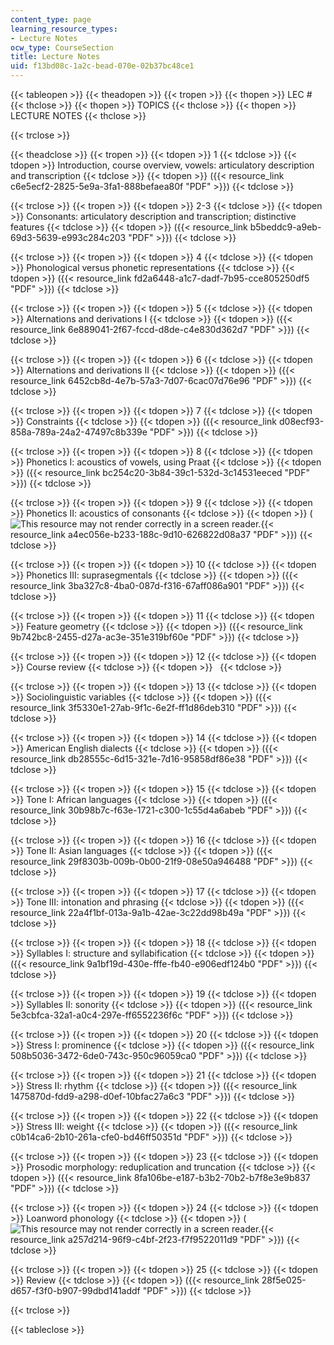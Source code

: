 ```yaml
---
content_type: page
learning_resource_types:
- Lecture Notes
ocw_type: CourseSection
title: Lecture Notes
uid: f13bd08c-1a2c-bead-070e-02b37bc48ce1
---
```


{{< tableopen >}}
{{< theadopen >}}
{{< tropen >}}
{{< thopen >}}
LEC #
{{< thclose >}}
{{< thopen >}}
TOPICS
{{< thclose >}}
{{< thopen >}}
LECTURE NOTES
{{< thclose >}}

{{< trclose >}}

{{< theadclose >}}
{{< tropen >}}
{{< tdopen >}}
1
{{< tdclose >}}
{{< tdopen >}}
Introduction, course overview, vowels: articulatory description and transcription
{{< tdclose >}}
{{< tdopen >}}
({{< resource_link c6e5ecf2-2825-5e9a-3fa1-888befaea80f "PDF" >}})
{{< tdclose >}}

{{< trclose >}}
{{< tropen >}}
{{< tdopen >}}
2-3
{{< tdclose >}}
{{< tdopen >}}
Consonants: articulatory description and transcription; distinctive features
{{< tdclose >}}
{{< tdopen >}}
({{< resource_link b5beddc9-a9eb-69d3-5639-e993c284c203 "PDF" >}})
{{< tdclose >}}

{{< trclose >}}
{{< tropen >}}
{{< tdopen >}}
4
{{< tdclose >}}
{{< tdopen >}}
Phonological versus phonetic representations
{{< tdclose >}}
{{< tdopen >}}
({{< resource_link fd2a6448-a1c7-dadf-7b95-cce805250df5 "PDF" >}})
{{< tdclose >}}

{{< trclose >}}
{{< tropen >}}
{{< tdopen >}}
5
{{< tdclose >}}
{{< tdopen >}}
Alternations and derivations I
{{< tdclose >}}
{{< tdopen >}}
({{< resource_link 6e889041-2f67-fccd-d8de-c4e830d362d7 "PDF" >}})
{{< tdclose >}}

{{< trclose >}}
{{< tropen >}}
{{< tdopen >}}
6
{{< tdclose >}}
{{< tdopen >}}
Alternations and derivations II
{{< tdclose >}}
{{< tdopen >}}
({{< resource_link 6452cb8d-4e7b-57a3-7d07-6cac07d76e96 "PDF" >}})
{{< tdclose >}}

{{< trclose >}}
{{< tropen >}}
{{< tdopen >}}
7
{{< tdclose >}}
{{< tdopen >}}
Constraints
{{< tdclose >}}
{{< tdopen >}}
({{< resource_link d08ecf93-858a-789a-24a2-47497c8b339e "PDF" >}})
{{< tdclose >}}

{{< trclose >}}
{{< tropen >}}
{{< tdopen >}}
8
{{< tdclose >}}
{{< tdopen >}}
Phonetics I: acoustics of vowels, using Praat
{{< tdclose >}}
{{< tdopen >}}
({{< resource_link bc254c20-3b84-39c1-532d-3c14531eeced "PDF" >}})
{{< tdclose >}}

{{< trclose >}}
{{< tropen >}}
{{< tdopen >}}
9
{{< tdclose >}}
{{< tdopen >}}
Phonetics II: acoustics of consonants
{{< tdclose >}}
{{< tdopen >}}
(![This resource may not render correctly in a screen reader.](/images/inacessible.gif){{< resource_link a4ec056e-b233-188c-9d10-626822d08a37 "PDF" >}})
{{< tdclose >}}

{{< trclose >}}
{{< tropen >}}
{{< tdopen >}}
10
{{< tdclose >}}
{{< tdopen >}}
Phonetics III: suprasegmentals
{{< tdclose >}}
{{< tdopen >}}
({{< resource_link 3ba327c8-4ba0-087d-f316-67aff086a901 "PDF" >}})
{{< tdclose >}}

{{< trclose >}}
{{< tropen >}}
{{< tdopen >}}
11
{{< tdclose >}}
{{< tdopen >}}
Feature geometry
{{< tdclose >}}
{{< tdopen >}}
({{< resource_link 9b742bc8-2455-d27a-ac3e-351e319bf60e "PDF" >}})
{{< tdclose >}}

{{< trclose >}}
{{< tropen >}}
{{< tdopen >}}
12
{{< tdclose >}}
{{< tdopen >}}
Course review
{{< tdclose >}}
{{< tdopen >}}
 
{{< tdclose >}}

{{< trclose >}}
{{< tropen >}}
{{< tdopen >}}
13
{{< tdclose >}}
{{< tdopen >}}
Sociolinguistic variables
{{< tdclose >}}
{{< tdopen >}}
({{< resource_link 3f5330e1-27ab-9f1c-6e2f-ff1d86deb310 "PDF" >}})
{{< tdclose >}}

{{< trclose >}}
{{< tropen >}}
{{< tdopen >}}
14
{{< tdclose >}}
{{< tdopen >}}
American English dialects
{{< tdclose >}}
{{< tdopen >}}
({{< resource_link db28555c-6d15-321e-7d16-95858df86e38 "PDF" >}})
{{< tdclose >}}

{{< trclose >}}
{{< tropen >}}
{{< tdopen >}}
15
{{< tdclose >}}
{{< tdopen >}}
Tone I: African languages
{{< tdclose >}}
{{< tdopen >}}
({{< resource_link 30b98b7c-f63e-1721-c300-1c55d4a6abeb "PDF" >}})
{{< tdclose >}}

{{< trclose >}}
{{< tropen >}}
{{< tdopen >}}
16
{{< tdclose >}}
{{< tdopen >}}
Tone II: Asian languages
{{< tdclose >}}
{{< tdopen >}}
({{< resource_link 29f8303b-009b-0b00-21f9-08e50a946488 "PDF" >}})
{{< tdclose >}}

{{< trclose >}}
{{< tropen >}}
{{< tdopen >}}
17
{{< tdclose >}}
{{< tdopen >}}
Tone III: intonation and phrasing
{{< tdclose >}}
{{< tdopen >}}
({{< resource_link 22a4f1bf-013a-9a1b-42ae-3c22dd98b49a "PDF" >}})
{{< tdclose >}}

{{< trclose >}}
{{< tropen >}}
{{< tdopen >}}
18
{{< tdclose >}}
{{< tdopen >}}
Syllables I: structure and syllabification
{{< tdclose >}}
{{< tdopen >}}
({{< resource_link 9a1bf19d-430e-fffe-fb40-e906edf124b0 "PDF" >}})
{{< tdclose >}}

{{< trclose >}}
{{< tropen >}}
{{< tdopen >}}
19
{{< tdclose >}}
{{< tdopen >}}
Syllables II: sonority
{{< tdclose >}}
{{< tdopen >}}
({{< resource_link 5e3cbfca-32a1-a0c4-297e-ff6552236f6c "PDF" >}})
{{< tdclose >}}

{{< trclose >}}
{{< tropen >}}
{{< tdopen >}}
20
{{< tdclose >}}
{{< tdopen >}}
Stress I: prominence
{{< tdclose >}}
{{< tdopen >}}
({{< resource_link 508b5036-3472-6de0-743c-950c96059ca0 "PDF" >}})
{{< tdclose >}}

{{< trclose >}}
{{< tropen >}}
{{< tdopen >}}
21
{{< tdclose >}}
{{< tdopen >}}
Stress II: rhythm
{{< tdclose >}}
{{< tdopen >}}
({{< resource_link 1475870d-fdd9-a298-d0ef-10bfac27a6c3 "PDF" >}})
{{< tdclose >}}

{{< trclose >}}
{{< tropen >}}
{{< tdopen >}}
22
{{< tdclose >}}
{{< tdopen >}}
Stress III: weight
{{< tdclose >}}
{{< tdopen >}}
({{< resource_link c0b14ca6-2b10-261a-cfe0-bd46ff50351d "PDF" >}})
{{< tdclose >}}

{{< trclose >}}
{{< tropen >}}
{{< tdopen >}}
23
{{< tdclose >}}
{{< tdopen >}}
Prosodic morphology: reduplication and truncation
{{< tdclose >}}
{{< tdopen >}}
({{< resource_link 8fa106be-e187-b3b2-70b2-b7f8e3e9b837 "PDF" >}})
{{< tdclose >}}

{{< trclose >}}
{{< tropen >}}
{{< tdopen >}}
24
{{< tdclose >}}
{{< tdopen >}}
Loanword phonology
{{< tdclose >}}
{{< tdopen >}}
(![This resource may not render correctly in a screen reader.](/images/inacessible.gif){{< resource_link a257d214-96f9-c4bf-2f23-f7f9522011d9 "PDF" >}})
{{< tdclose >}}

{{< trclose >}}
{{< tropen >}}
{{< tdopen >}}
25
{{< tdclose >}}
{{< tdopen >}}
Review
{{< tdclose >}}
{{< tdopen >}}
({{< resource_link 28f5e025-d657-f3f0-b907-99dbd141addf "PDF" >}})
{{< tdclose >}}

{{< trclose >}}

{{< tableclose >}}